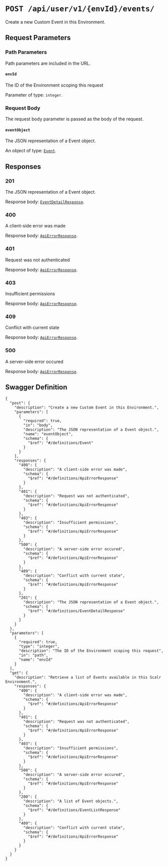 # `POST /api/user/v1/{envId}/events/` #

Create a new Custom Event in this Environment.

## Request Parameters #

### Path Parameters ###

Path parameters are included in the URL.

#### `envId` ####

The ID of the Environment scoping this request

Parameter of type: `integer`.







### Request Body ###

The request body parameter is passed as the body of the request.

#### `eventObject` ####

The JSON representation of a Event object.


An object of type: [`Event`](./../../../../../../definitions/Event.mkd).





## Responses ##


### 201 ###

The JSON representation of a Event object.

Response body: [`EventDetailResponse`](./../../../../../../definitions/EventDetailResponse.mkd).


### 400 ###

A client-side error was made

Response body: [`ApiErrorResponse`](./../../../../../../definitions/ApiErrorResponse.mkd).


### 401 ###

Request was not authenticated

Response body: [`ApiErrorResponse`](./../../../../../../definitions/ApiErrorResponse.mkd).


### 403 ###

Insufficient permissions

Response body: [`ApiErrorResponse`](./../../../../../../definitions/ApiErrorResponse.mkd).


### 409 ###

Conflict with current state

Response body: [`ApiErrorResponse`](./../../../../../../definitions/ApiErrorResponse.mkd).


### 500 ###

A server-side error occured

Response body: [`ApiErrorResponse`](./../../../../../../definitions/ApiErrorResponse.mkd).




## Swagger Definition ##

    {
      "post": {
        "description": "Create a new Custom Event in this Environment.", 
        "parameters": [
          {
            "required": true, 
            "in": "body", 
            "description": "The JSON representation of a Event object.", 
            "name": "eventObject", 
            "schema": {
              "$ref": "#/definitions/Event"
            }
          }
        ], 
        "responses": {
          "400": {
            "description": "A client-side error was made", 
            "schema": {
              "$ref": "#/definitions/ApiErrorResponse"
            }
          }, 
          "401": {
            "description": "Request was not authenticated", 
            "schema": {
              "$ref": "#/definitions/ApiErrorResponse"
            }
          }, 
          "403": {
            "description": "Insufficient permissions", 
            "schema": {
              "$ref": "#/definitions/ApiErrorResponse"
            }
          }, 
          "500": {
            "description": "A server-side error occured", 
            "schema": {
              "$ref": "#/definitions/ApiErrorResponse"
            }
          }, 
          "409": {
            "description": "Conflict with current state", 
            "schema": {
              "$ref": "#/definitions/ApiErrorResponse"
            }
          }, 
          "201": {
            "description": "The JSON representation of a Event object.", 
            "schema": {
              "$ref": "#/definitions/EventDetailResponse"
            }
          }
        }
      }, 
      "parameters": [
        {
          "required": true, 
          "type": "integer", 
          "description": "The ID of the Environment scoping this request", 
          "in": "path", 
          "name": "envId"
        }
      ], 
      "get": {
        "description": "Retrieve a list of Events available in this Scalr Environment.", 
        "responses": {
          "400": {
            "description": "A client-side error was made", 
            "schema": {
              "$ref": "#/definitions/ApiErrorResponse"
            }
          }, 
          "401": {
            "description": "Request was not authenticated", 
            "schema": {
              "$ref": "#/definitions/ApiErrorResponse"
            }
          }, 
          "403": {
            "description": "Insufficient permissions", 
            "schema": {
              "$ref": "#/definitions/ApiErrorResponse"
            }
          }, 
          "500": {
            "description": "A server-side error occured", 
            "schema": {
              "$ref": "#/definitions/ApiErrorResponse"
            }
          }, 
          "200": {
            "description": "A list of Event objects.", 
            "schema": {
              "$ref": "#/definitions/EventListResponse"
            }
          }, 
          "409": {
            "description": "Conflict with current state", 
            "schema": {
              "$ref": "#/definitions/ApiErrorResponse"
            }
          }
        }
      }
    }